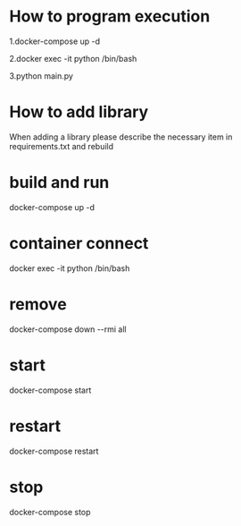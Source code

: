 # How to program execution
1.docker-compose up -d

2.docker exec -it python /bin/bash

3.python main.py 

# How to add library
When adding a library please describe the necessary item in requirements.txt and rebuild

# build and run
docker-compose up -d

# container connect
docker exec -it python /bin/bash

# remove
docker-compose down --rmi all

# start
docker-compose start

# restart
docker-compose restart 

# stop
docker-compose stop
